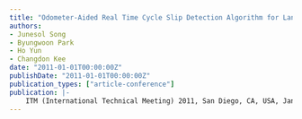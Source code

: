 ```yaml
---
title: "Odometer-Aided Real Time Cycle Slip Detection Algorithm for Land Vehicle Users"
authors:
- Junesol Song
- Byungwoon Park
- Ho Yun
- Changdon Kee
date: "2011-01-01T00:00:00Z"
publishDate: "2011-01-01T00:00:00Z"
publication_types: ["article-conference"]
publication: |-
    ITM (International Technical Meeting) 2011, San Diego, CA, USA, January, 2011
---
```

